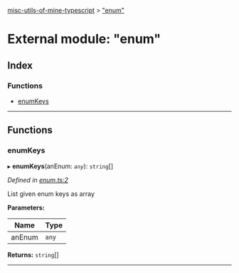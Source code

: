 [misc-utils-of-mine-typescript](../README.md) > ["enum"](../modules/_enum_.md)

# External module: "enum"

## Index

### Functions

* [enumKeys](_enum_.md#enumkeys)

---

## Functions

<a id="enumkeys"></a>

###  enumKeys

▸ **enumKeys**(anEnum: *`any`*): `string`[]

*Defined in [enum.ts:2](https://github.com/cancerberoSgx/misc-utils-of-mine/blob/1ccd4e0/misc-utils-of-mine-typescript/src/enum.ts#L2)*

List given enum keys as array

**Parameters:**

| Name | Type |
| ------ | ------ |
| anEnum | `any` |

**Returns:** `string`[]

___

